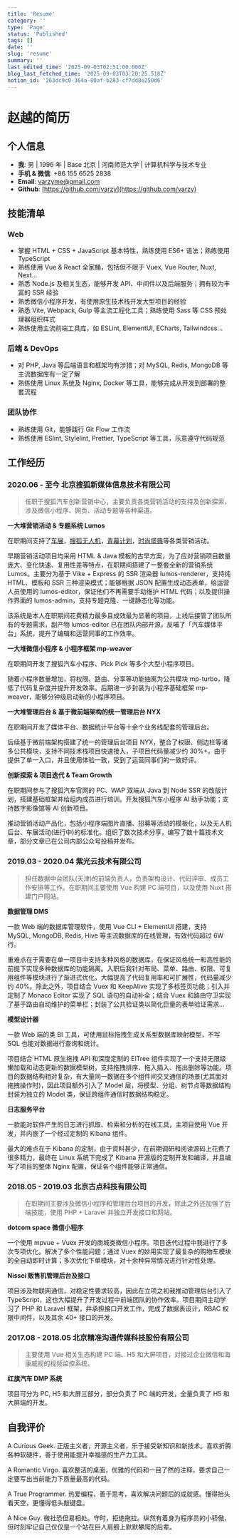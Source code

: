 ```yaml
---
title: 'Resume'
category: ''
type: 'Page'
status: 'Published'
tags: []
date: ''
slug: 'resume'
summary: ''
last_edited_time: '2025-09-03T02:51:00.000Z'
blog_last_fetched_time: '2025-09-03T03:20:25.518Z'
notion_id: '263dc9c0-364a-80af-b283-cf7dd8e250d6'
---
```


# 赵越的简历

## 个人信息

- **我**: 男 | 1996 年 | Base 北京 | 河南师范大学 | 计算机科学与技术专业
- **手机 & 微信**: +86 155 6525 2838
- **Email**: [varzyme@gmail.com](mailto:varzyme@gmail.com)
- **Github**: [https://github.com/varzy](https://github.com/varzy)

## 技能清单

### Web

- 掌握 HTML + CSS + JavaScript 基本特性，熟练使用 ES6+ 语法；熟练使用 TypeScript
- 熟练使用 Vue & React 全家桶，包括但不限于 Vuex, Vue Router, Nuxt, Next...
- 熟悉 Node.js 及相关生态，能够开发 API、中间件以及后端服务；拥有较为丰富的 SSR 经验
- 熟悉微信小程序开发，有使用原生技术栈开发大型项目的经验
- 熟悉 Vite, Webpack, Gulp 等主流工程化工具；熟练使用 Sass 等 CSS 预处理器组织样式
- 熟练使用主流前端工具库，如 ESLint, ElementUI, ECharts, Tailwindcss...

### 后端 & DevOps

- 对 PHP, Java 等后端语言和框架均有涉猎；对 MySQL, Redis, MongoDB 等主流数据库有一定了解
- 熟练使用 Linux 系统及 Nginx, Docker 等工具，能够完成从开发到部署的整套流程

### 团队协作

- 熟练使用 Git，能够践行 Git Flow 工作流
- 熟练使用 ESlint, Stylelint, Prettier, TypeScript 等工具，乐意遵守代码规范

## 工作经历

### 2020.06 - 至今 北京搜狐新媒体信息技术有限公司

> 任职于搜狐汽车创新营销中心，主要负责各类营销活动的支持及创新探索，涉及微信小程序、网页、活动专题等各种渠道。

**一大堆营销活动 & 专题系统 Lumos**

在职期间支持了[车展](https://auto.sohu.com/sptopic/AutoShowCD2023/gz2023)，[搜狐无人机](https://wrj.sohu.com/2023)，[青幕计划](https://qmjh.sohu.com/)，[时尚盛典](https://fashion.sohu.com/fashion2022)等各类营销活动。

早期营销活动项目均采用 HTML & Java 模板的古早方案，为了应对营销项目数量庞大、变化快速、复用性差等特点，在职期间搭建了一整套全新的营销系统 Lumos。主要分为基于 Vike + Express 的 SSR 渲染器 lumos-renderer，支持纯 HTML、模板和 SSR 三种渲染模式；能够根据 JSON 配置生成动态表单，给运营人员使用的 lumos-editor，保证他们不再需要手动维护 HTML 代码；以及提供操作界面的 lumos-admin，支持专题克隆、一键静态化等功能。

该系统是本人在职期间花费精力最多且成效最为显著的项目，上线后接管了团队所有的专题需求，副产物 lumos-editor 已在团队内部开源，反哺了「汽车媒体平台」系统，提升了编辑和运营同事的工作效率。

**一大堆微信小程序 & 小程序框架 mp-weaver**

在职期间开发了搜狐汽车小程序、Pick Pick 等多个大型小程序项目。

随着小程序数量增加，将权限、路由、分享等功能抽离为公共模块 mp-turbo，降低了代码复杂度并提升开发效率。后期进一步封装为小程序基础框架 mp-weaver，能够分钟级启动新的小程序项目。

**一大堆管理后台 & 基于微前端架构的统一管理后台 NYX**

在职期间开发了媒体平台、数据统计平台等十余个业务线配套的管理后台。

后续基于微前端架构搭建了统一的管理后台项目 NYX，整合了权限、侧边栏等诸多公共模块，支持不同技术栈项目快速接入，子项目代码量减少约 30%+。由于提供了单一入口，并且使用体验一致，受到了运营同事们的一致好评。

**创新探索 & 项目迭代 & Team Growth**

在职期间参与了搜狐汽车官网的 PC、WAP 双端从 Java 到 Node SSR 的改版计划，搭建基础框架并给组内成员进行培训。开发搜狐汽车小程序 AI 助手功能；支持数字影像馆等 AI 创新项目。

推动营销活动产品化，包括小程序端图片直播、招募等活动的模板化，以及无人机后台、车展活动(进行中)的标准化。组织了数次技术分享，编写了数十篇技术文章，部分文章已在公司内部公众号投稿并发布。

### 2019.03 - 2020.04 紫光云技术有限公司

> 担任数据中台团队(天津)的前端负责人，负责架构设计、代码评审、成员工作安排等工作。在职期间主要使用 Vue 构建 PC 端项目，以及使用 Nuxt 搭建门户网站。

**数据管理 DMS**

一款 Web 端的数据库管理软件，使用 Vue CLI + ElementUI 搭建，支持 MySQL, MongoDB, Redis, Hive 等主流数据库的在线管理，有效代码超过 6W 行。

重难点在于需要在单一项目中支持多种风格的数据库，在保证风格统一和高性能的前提下实现多种数据库的功能隔离。入职后我针对布局、菜单、路由、权限、可复用组件等模块进行了渐进式优化，大幅提高了代码复用率和可扩展性，代码量减少约 40%。除此之外，项目结合 Vuex 和 KeepAlive 实现了多标签页功能；引入并定制了 Monaco Editor 实现了 SQL 语句的自动补全；结合 Vuex 和路由守卫实现了基于路由自动维护的菜单栏；封装了公共验证类以简化巨量的表单验证需求...

**模型设计器**

一款 Web 端的类 BI 工具，可使用鼠标拖拽生成关系型数据库映射模型，不写 SQL 也能对数据进行查询和统计。

项目结合 HTML 原生拖拽 API 和深度定制的 ElTree 组件实现了一个支持无限级懒加载和动态更新的数据模型树，支持拖拽排序、拖入插入、拖出删除等功能。项目的数据结构相对复杂，有大量同一数据在多个组件间交叉通信的场景(尤其面对拖拽操作时)，因此项目额外引入了 Model 层，将模型、分组、树节点等数据结构封装为独立的 Model 类，保证跨组件通信时数据结构稳定。

**日志服务平台**

一款能对软件产生的日志进行抓取、检索和分析的在线工具，主项目使用 Vue 开发，并内嵌了一个经过定制的 Kibana 组件。

最大的难点在于 Kibana 的定制，由于资料甚少，在前期调研和阅读源码上花费了很多精力，最终在 Linux 系统下完成了 Kibana 开源版的定制开发和编译，并且编写了项目的整体 Nginx 配置，保证各个组件能够正常通信。

### 2018.05 - 2019.03 北京古点科技有限公司

> 在职期间主要涉及微信小程序和管理后台项目的开发，除此之外还加强了后端技能，使用 PHP + Laravel 并独立开发接口和网站。

**dotcom space 微信小程序**

一个使用 mpvue + Vuex 开发的商城类微信小程序。项目迭代过程中我进行了多次专项优化。解决了多个性能问题；通过 Vuex 的妙用实现了最复杂的购物车模块的全自动即时计算；多次优化下单模块，对十余种异常情况进行针对性处理。

**Nissei 贩售机管理后台及接口**

项目涉及物联网通信，对稳定性要求较高，因此在立项之初我推动管理后台引入了 TypeScript，这也大幅提升了开发过程中前端团队的协作效率。项目期间主动学习了 PHP 和 Laravel 框架，并承担接口开发工作，完成了数据表设计，RBAC 权限中间件，以及其余 40+ 接口的开发。

### 2017.08 - 2018.05 北京精准沟通传媒科技股份有限公司

> 主要使用 Vue 相关生态构建 PC 端、H5 和大屏项目，对接过企业微信和海康威视的视频监控系统。

**红旗汽车 DMP 系统**

项目可分为 PC, H5 和大屏三部分，部分负责了 PC 端的开发，全量负责了 H5 和大屏端的开发。

## 自我评价

A Curious Geek. 正版主义者，开源主义者，乐于接受新知识和新技术。喜欢折腾各种软硬件，善于使用能提升幸福感的生产力工具。

A Romantic Virgo. 喜欢整洁的桌面，优雅的代码和一目了然的注释，要求自己一定要写出当前能力下质量最高的代码。

A True Programmer. 热爱编程，善于思考，喜欢解决问题后的成就感。懂得抬头看天空，更懂得低头敲键盘。

A Nice Guy. 微社恐但易相处。守时，拒绝拖拉。纵然有着身为程序员的小骄傲，但时刻牢记自己仅仅是一个站在巨人肩膀上默默攀爬的后辈。
